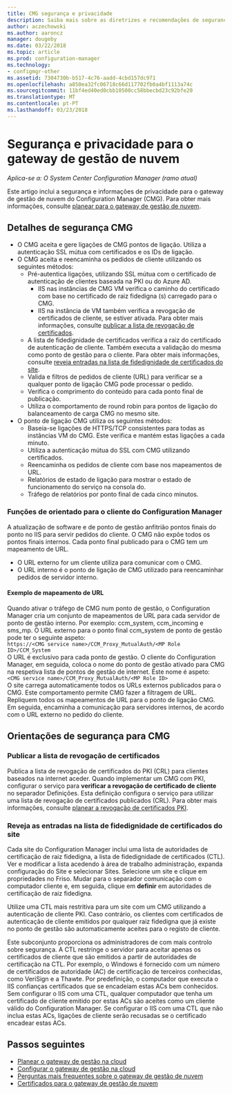 ```yaml
---
title: CMG segurança e privacidade
description: Saiba mais sobre as diretrizes e recomendações de segurança e privacidade com o gateway de gestão de nuvem.
author: aczechowski
ms.author: aaroncz
manager: dougeby
ms.date: 03/22/2018
ms.topic: article
ms.prod: configuration-manager
ms.technology:
- configmgr-other
ms.assetid: 7304730b-b517-4c76-aadd-4cbd157dc971
ms.openlocfilehash: a850ea32fc06718c66d117702fb0a4bf1113a74c
ms.sourcegitcommit: 11bf4ed40ed0cbb10500cc58bbecbd23c92bfe20
ms.translationtype: MT
ms.contentlocale: pt-PT
ms.lasthandoff: 03/23/2018
---
```

# <a name="security-and-privacy-for-the-cloud-management-gateway"></a>Segurança e privacidade para o gateway de gestão de nuvem

*Aplica-se a: O System Center Configuration Manager (ramo atual)*

Este artigo inclui a segurança e informações de privacidade para o gateway de gestão de nuvem do Configuration Manager (CMG). Para obter mais informações, consulte [planear para o gateway de gestão de nuvem](/sccm/core/clients/manage/cmg/plan-cloud-management-gateway).

## <a name="cmg-security-details"></a>Detalhes de segurança CMG
- O CMG aceita e gere ligações de CMG pontos de ligação. Utiliza a autenticação SSL mútua com certificados e os IDs de ligação.
- O CMG aceita e reencaminha os pedidos de cliente utilizando os seguintes métodos:
    - Pré-autentica ligações, utilizando SSL mútua com o certificado de autenticação de clientes baseada na PKI ou do Azure AD. 
      - IIS nas instâncias de CMG VM verifica o caminho do certificado com base no certificado de raiz fidedigna (s) carregado para o CMG.
      - IIS na instância de VM também verifica a revogação de certificados de cliente, se estiver ativada. Para obter mais informações, consulte [publicar a lista de revogação de certificados](#bkmk_crl).
    - A lista de fidedignidade de certificados verifica a raiz do certificado de autenticação de cliente. Também executa a validação do mesma como ponto de gestão para o cliente. Para obter mais informações, consulte [reveja entradas na lista de fidedignidade de certificados do site](#bkmk_ctl).
    - Valida e filtros de pedidos de cliente (URL) para verificar se a qualquer ponto de ligação CMG pode processar o pedido.  
    - Verifica o comprimento do conteúdo para cada ponto final de publicação.
    - Utiliza o comportamento de round robin para pontos de ligação do balanceamento de carga CMG no mesmo site.
- O ponto de ligação CMG utiliza os seguintes métodos:
    - Baseia-se ligações de HTTPS/TCP consistentes para todas as instâncias VM do CMG. Este verifica e mantém estas ligações a cada minuto.
    - Utiliza a autenticação mútua do SSL com CMG utilizando certificados.
    - Reencaminha os pedidos de cliente com base nos mapeamentos de URL.
    - Relatórios de estado de ligação para mostrar o estado de funcionamento do serviço na consola do.
    - Tráfego de relatórios por ponto final de cada cinco minutos.

### <a name="configuration-manager-client-facing-roles"></a>Funções de orientado para o cliente do Configuration Manager
A atualização de software e de ponto de gestão anfitrião pontos finais do ponto no IIS para servir pedidos do cliente. O CMG não expõe todos os pontos finais internos. Cada ponto final publicado para o CMG tem um mapeamento de URL.
  - O URL externo for um cliente utiliza para comunicar com o CMG.
  - O URL interno é o ponto de ligação de CMG utilizado para reencaminhar pedidos de servidor interno.

#### <a name="url-mapping-example"></a>Exemplo de mapeamento de URL
Quando ativar o tráfego de CMG num ponto de gestão, o Configuration Manager cria um conjunto de mapeamentos de URL para cada servidor de ponto de gestão interno. Por exemplo: ccm_system, ccm_incoming e sms_mp. O URL externo para o ponto final ccm_system de ponto de gestão pode ter o seguinte aspeto:  
`https://<CMG service name>/CCM_Proxy_MutualAuth/<MP Role ID>/CCM_System`  
O URL é exclusivo para cada ponto de gestão. O cliente do Configuration Manager, em seguida, coloca o nome do ponto de gestão ativado para CMG na respetiva lista de pontos de gestão de internet. Este nome é aspeto:  
`<CMG service name>/CCM_Proxy_MutualAuth/<MP Role ID>`  
O site carrega automaticamente todos os URLs externos publicados para o CMG. Este comportamento permite CMG fazer a filtragem de URL. Repliquem todos os mapeamentos de URL para o ponto de ligação CMG. Em seguida, encaminha a comunicação para servidores internos, de acordo com o URL externo no pedido do cliente.



## <a name="security-guidance-for-cmg"></a>Orientações de segurança para CMG


<a name="bkmk_crl"></a>

### <a name="publish-the-certificate-revocation-list"></a>Publicar a lista de revogação de certificados

Publica a lista de revogação de certificados do PKI (CRL) para clientes baseados na internet aceder. Quando implementar um CMG com PKI, configurar o serviço para **verificar a revogação de certificado de cliente** no separador Definições. Esta definição configura o serviço para utilizar uma lista de revogação de certificados publicados (CRL). Para obter mais informações, consulte [planear a revogação de certificados PKI](/sccm/core/plan-design/security/plan-for-security#BKMK_PlanningForCRLs).



<a name="bkmk_ctl"></a>

### <a name="review-entries-in-the-sites-certificate-trust-list"></a>Reveja as entradas na lista de fidedignidade de certificados do site
<!--503739-->
Cada site do Configuration Manager inclui uma lista de autoridades de certificação de raiz fidedigna, a lista de fidedignidade de certificados (CTL). Ver e modificar a lista acedendo à área de trabalho administração, expanda configuração do Site e selecionar Sites. Selecione um site e clique em propriedades no Friso. Mudar para o separador comunicação com o computador cliente e, em seguida, clique em **definir** em autoridades de certificação de raiz fidedigna.
 
Utilize uma CTL mais restritiva para um site com um CMG utilizando a autenticação de cliente PKI. Caso contrário, os clientes com certificados de autenticação de cliente emitidos por qualquer raiz fidedigna que já existe no ponto de gestão são automaticamente aceites para o registo de cliente.

Este subconjunto proporciona os administradores de com mais controlo sobre segurança. A CTL restringe o servidor para aceitar apenas os certificados de cliente que são emitidos a partir de autoridades de certificação na CTL. Por exemplo, o Windows é fornecido com um número de certificados de autoridade (AC) de certificação de terceiros conhecidas, como VeriSign e a Thawte. Por predefinição, o computador que executa o IIS confianças certificados que se encadeiam estas ACs bem conhecidos. Sem configurar o IIS com uma CTL, qualquer computador que tenha um certificado de cliente emitido por estas ACs são aceites como um cliente válido do Configuration Manager. Se configurar o IIS com uma CTL que não inclua estas ACs, ligações de cliente serão recusadas se o certificado encadear estas ACs. 


<!--486209-->


<!-- ## Privacy information for CMG -->


## <a name="next-steps"></a>Passos seguintes

- [Planear o gateway de gestão na cloud](/sccm/core/clients/manage/cmg/plan-cloud-management-gateway)
- [Configurar o gateway de gestão na cloud](/sccm/core/clients/manage/cmg/setup-cloud-management-gateway)
- [Perguntas mais frequentes sobre o gateway de gestão de nuvem](/sccm/core/clients/manage/cmg/cloud-management-gateway-faq)
- [Certificados para o gateway de gestão de nuvem](/sccm/core/clients/manage/cmg/certificates-for-cloud-management-gateway)
